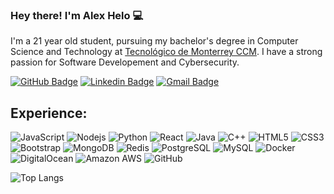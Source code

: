 ### Hey there! I'm Alex Helo 💻

I'm a 21 year old student, pursuing my bachelor's degree in Computer Science and Technology at [Tecnológico de Monterrey CCM](https://tec.mx/en). I have a strong passion for Software Developement and Cybersecurity. 


[![GitHub Badge](https://img.shields.io/badge/-AlexHelo-black?style=flat-square&logo=GitHub&logoColor=white&link=https://github.com/AlexHelo/)](https://github.com/AlexHelo)
[![Linkedin Badge](https://img.shields.io/badge/-AlexHelo-blue?style=flat-square&logo=Linkedin&logoColor=white&link=https://www.linkedin.com/in/AlexHelo/)](https://www.linkedin.com/in/AlexHelo/)
[![Gmail Badge](https://img.shields.io/badge/-itsAlexHelo@gmail.com-c14438?style=flat-square&logo=Gmail&logoColor=white&link=mailto:itsAlexHelo@gmail.com)](mailto:itsAlexHelo@gmail.com)

## Experience:

![JavaScript](https://img.shields.io/badge/-JavaScript-black?style=flat-square&logo=javascript)
![Nodejs](https://img.shields.io/badge/-Nodejs-black?style=flat-square&logo=Node.js)
![Python](https://img.shields.io/badge/-Python-black?style=flat-square&logo=Python)
![React](https://img.shields.io/badge/-React-black?style=flat-square&logo=react)
![Java](https://img.shields.io/badge/-java-E34A86?style=flat-square&logo=java)
![C++](https://img.shields.io/badge/-C++-00599C?style=flat-square&logo=c)
![HTML5](https://img.shields.io/badge/-HTML5-E34F26?style=flat-square&logo=html5&logoColor=white)
![CSS3](https://img.shields.io/badge/-CSS3-1572B6?style=flat-square&logo=css3)
![Bootstrap](https://img.shields.io/badge/-Bootstrap-563D7C?style=flat-square&logo=bootstrap)
![MongoDB](https://img.shields.io/badge/-MongoDB-black?style=flat-square&logo=mongodb)
![Redis](https://img.shields.io/badge/-Redis-black?style=flat-square&logo=Redis)
![PostgreSQL](https://img.shields.io/badge/-PostgreSQL-336791?style=flat-square&logo=postgresql)
![MySQL](https://img.shields.io/badge/-MySQL-black?style=flat-square&logo=mysql)
![Docker](https://img.shields.io/badge/-Docker-black?style=flat-square&logo=docker)
![DigitalOcean](https://img.shields.io/badge/-Digital%20Ocean-darkblue?style=flat-square&logo=digitalocean)
![Amazon AWS](https://img.shields.io/badge/Amazon%20AWS-232F3E?style=flat-square&logo=amazon-aws)
![GitHub](https://img.shields.io/badge/-GitHub-181717?style=flat-square&logo=github)

<!--
**AlexHelo/AlexHelo** is a ✨ _special_ ✨ repository because its `README.md` (this file) appears on your GitHub profile.

Here are some ideas to get you started:

- 🔭 I’m currently working on ...
- 🌱 I’m currently learning ...
- 👯 I’m looking to collaborate on ...
- 🤔 I’m looking for help with ...
- 💬 Ask me about ...
- 📫 How to reach me: ...
- 😄 Pronouns: ...
- ⚡ Fun fact: ...
-->

![Top Langs](https://github-readme-stats.vercel.app/api/top-langs/?username=AlexHelo&hide=html,shaderlab,css,hlsl,cmake&layout=compact&langs_count=6&exclude_repo=inedWebApp,hypercasual-game)


